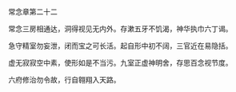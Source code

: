 常念章第二十二

常念三房相通达，洞得视见无内外。存漱五牙不饥渴，神华执巾六丁谒。

急守精室勿妄泄，闭而宝之可长活。起自形中初不阔，三官近在易隐括。

虚无寂寂空中素，使形如是不当污。九室正虚神明舍，存思百念视节度。

六府修治勿令故，行自翱翔入天路。

